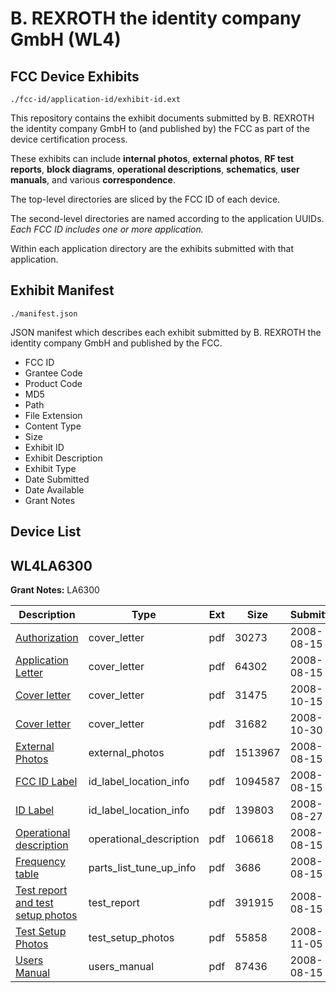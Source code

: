 # B. REXROTH the identity company GmbH (WL4)
## FCC Device Exhibits

```
./fcc-id/application-id/exhibit-id.ext
```

This repository contains the exhibit documents submitted by B. REXROTH the identity company GmbH to (and published by) the FCC as part of the device certification process.

These exhibits can include **internal photos**, **external photos**, **RF test reports**, **block diagrams**, **operational descriptions**, **schematics**, **user manuals**, and various **correspondence**.

The top-level directories are sliced by the FCC ID of each device.

The second-level directories are named according to the application UUIDs. *Each FCC ID includes one or more application.*

Within each application directory are the exhibits submitted with that application. 

## Exhibit Manifest

```
./manifest.json
```

JSON manifest which describes each exhibit submitted by B. REXROTH the identity company GmbH and published by the FCC.

- FCC ID
- Grantee Code
- Product Code
- MD5
- Path
- File Extension
- Content Type
- Size
- Exhibit ID
- Exhibit Description
- Exhibit Type
- Date Submitted
- Date Available
- Grant Notes

## Device List
## WL4LA6300
**Grant Notes:** LA6300

| Description | Type | Ext | Size | Submitted | Available |
| ----------- | ---- | --- | ---- | --------- | --------- |
| [Authorization](WL4LA6300/4186fef2a51a9ed7c9156cb827da19c3/985764.pdf) | cover_letter | pdf | 30273 | 2008-08-15 | 2008-11-07 |
| [Application Letter](WL4LA6300/4186fef2a51a9ed7c9156cb827da19c3/985765.pdf) | cover_letter | pdf | 64302 | 2008-08-15 | 2008-11-07 |
| [Cover letter](WL4LA6300/4186fef2a51a9ed7c9156cb827da19c3/1015014.pdf) | cover_letter | pdf | 31475 | 2008-10-15 | 2008-11-07 |
| [Cover letter](WL4LA6300/4186fef2a51a9ed7c9156cb827da19c3/1023655.pdf) | cover_letter | pdf | 31682 | 2008-10-30 | 2008-11-07 |
| [External Photos](WL4LA6300/4186fef2a51a9ed7c9156cb827da19c3/985754.pdf) | external_photos | pdf | 1513967 | 2008-08-15 | 2008-11-07 |
| [FCC ID Label](WL4LA6300/4186fef2a51a9ed7c9156cb827da19c3/985753.pdf) | id_label_location_info | pdf | 1094587 | 2008-08-15 | 2008-11-07 |
| [ID Label](WL4LA6300/4186fef2a51a9ed7c9156cb827da19c3/990823.pdf) | id_label_location_info | pdf | 139803 | 2008-08-27 | 2008-11-07 |
| [Operational description](WL4LA6300/4186fef2a51a9ed7c9156cb827da19c3/985763.pdf) | operational_description | pdf | 106618 | 2008-08-15 | 2008-11-07 |
| [Frequency table](WL4LA6300/4186fef2a51a9ed7c9156cb827da19c3/985761.pdf) | parts_list_tune_up_info | pdf | 3686 | 2008-08-15 | 2008-11-07 |
| [Test report and test setup photos](WL4LA6300/4186fef2a51a9ed7c9156cb827da19c3/985757.pdf) | test_report | pdf | 391915 | 2008-08-15 | 2008-11-07 |
| [Test Setup Photos](WL4LA6300/4186fef2a51a9ed7c9156cb827da19c3/1025932.pdf) | test_setup_photos | pdf | 55858 | 2008-11-05 | 2008-11-07 |
| [Users Manual](WL4LA6300/4186fef2a51a9ed7c9156cb827da19c3/985758.pdf) | users_manual | pdf | 87436 | 2008-08-15 | 2008-11-07 |
